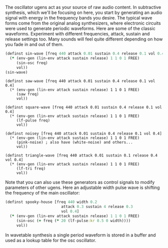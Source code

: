 The oscillator ugens act as your source of raw audio content.  In subtractive synthesis, which we'll be focusing on here, you start by generating an audio signal with energy in the frequency bands you desire.  The typical wave forms come from the original analog synthesizers, where electronic circuits were used to generate periodic waveforms.  Here are some of the classic waveforms.  Experiment with different frequencies, attack, sustain and release settings too.  Many sounds will feel quite different depending on how you fade in and out of them.

```clojure
(definst sin-wave [freq 440 attack 0.01 sustain 0.4 release 0.1 vol 0.4] 
  (* (env-gen (lin-env attack sustain release) 1 1 0 1 FREE)
     (sin-osc freq)
     vol))
(sin-wave)
```

```clients 
(definst saw-wave [freq 440 attack 0.01 sustain 0.4 release 0.1 vol 0.4] 
  (* (env-gen (lin-env attack sustain release) 1 1 0 1 FREE)
     (saw freq)
     vol))

(definst square-wave [freq 440 attack 0.01 sustain 0.4 release 0.1 vol 0.4] 
  (* (env-gen (lin-env attack sustain release) 1 1 0 1 FREE)
     (lf-pulse freq)
     vol))

(definst noisey [freq 440 attack 0.01 sustain 0.4 release 0.1 vol 0.4] 
  (* (env-gen (lin-env attack sustain release) 1 1 0 1 FREE)
     (pink-noise) ; also have (white-noise) and others...
     vol))

(definst triangle-wave [freq 440 attack 0.01 sustain 0.1 release 0.4 vol 0.4] 
  (* (env-gen (lin-env attack sustain release) 1 1 0 1 FREE)
     (lf-tri freq)
     vol))
```

Note that you can also use these generators as control signals to modify parameters of other ugens.  Here an adjustable width pulse wave is shifting the frequency of the main oscillator:

```clj
(definst spooky-house [freq 440 width 0.2 
                         attack 0.3 sustain 4 release 0.3 
                         vol 0.4] 
  (* (env-gen (lin-env attack sustain release) 1 1 0 1 FREE)
     (sin-osc (+ freq (* 20 (lf-pulse:kr 0.5 0 width))))
     vol))
```

In wavetable synthesis a single period waveform is stored in a buffer and used as a lookup table for the osc oscillator. 

